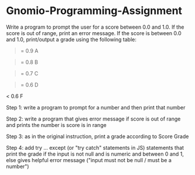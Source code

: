# Gnomio-Programming-Assignment

Write a program to prompt the user for a score between 0.0 and 1.0. If the score is out of range, print an error message. If the score is between 0.0 and 1.0, print/output a grade using the following table:



>= 0.9      A

>= 0.8      B

>= 0.7      C

>= 0.6      D

< 0.6       F



Step 1: write a program to prompt for a number and then print that number

Step 2: write a program that gives error message if score is out of range and prints the number is score is in range

Step 3: as in the original instruction, print a grade according to Score Grade

Step 4: add try ... except (or "try catch" statements in JS) statements that print the grade if the input is not null and is numeric and between 0 and 1, else gives helpful error message ("input must not be null / must be a number")
